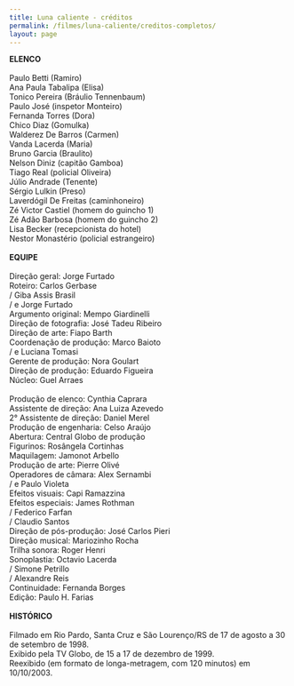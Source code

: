 ```yaml
---
title: Luna caliente - créditos
permalink: /filmes/luna-caliente/creditos-completos/
layout: page
---
```

**ELENCO**\
\
Paulo Betti (Ramiro)\
Ana Paula Tabalipa (Elisa)\
Tonico Pereira (Bráulio Tennenbaum)\
Paulo José (inspetor Monteiro)\
Fernanda Torres (Dora)\
Chico Diaz (Gomulka)\
Walderez De Barros (Carmen)\
Vanda Lacerda (Maria)\
Bruno Garcia (Braulito)\
Nelson Diniz (capitão Gamboa)\
Tiago Real (policial Oliveira)\
Júlio Andrade (Tenente)\
Sérgio Lulkin (Preso)\
Laverdógil De Freitas (caminhoneiro)\
Zé Victor Castiel (homem do guincho 1)\
Zé Adão Barbosa (homem do guincho 2)\
Lisa Becker (recepcionista do hotel)\
Nestor Monastério (policial estrangeiro)\
\
**EQUIPE**\
\
Direção geral: Jorge Furtado\
Roteiro: Carlos Gerbase\
/ Giba Assis Brasil\
/ e Jorge Furtado\
Argumento original: Mempo Giardinelli\
Direção de fotografia: José Tadeu Ribeiro\
Direção de arte: Fiapo Barth\
Coordenação de produção: Marco Baioto\
/ e Luciana Tomasi\
Gerente de produção: Nora Goulart\
Direção de produção: Eduardo Figueira\
Núcleo: Guel Arraes\
\
Produção de elenco: Cynthia Caprara\
Assistente de direção: Ana Luiza Azevedo\
2° Assistente de direção: Daniel Merel\
Produção de engenharia: Celso Araújo\
Abertura: Central Globo de produção\
Figurinos: Rosângela Cortinhas\
Maquilagem: Jamonot Arbello\
Produção de arte: Pierre Olivé\
Operadores de câmara: Alex Sernambi\
/ e Paulo Violeta\
Efeitos visuais: Capi Ramazzina\
Efeitos especiais: James Rothman\
/ Federico Farfan\
/ Claudio Santos\
Direção de pós-produção: José Carlos Pieri\
Direção musical: Mariozinho Rocha\
Trilha sonora: Roger Henri\
Sonoplastia: Octavio Lacerda\
/ Simone Petrillo\
/ Alexandre Reis\
Continuidade: Fernanda Borges\
Edição: Paulo H. Farias\
\
**HISTÓRICO**\
\
Filmado em Rio Pardo, Santa Cruz e São Lourenço/RS de 17 de agosto a 30 de setembro de 1998.\
Exibido pela TV Globo, de 15 a 17 de dezembro de 1999.\
Reexibido (em formato de longa-metragem, com 120 minutos) em 10/10/2003.